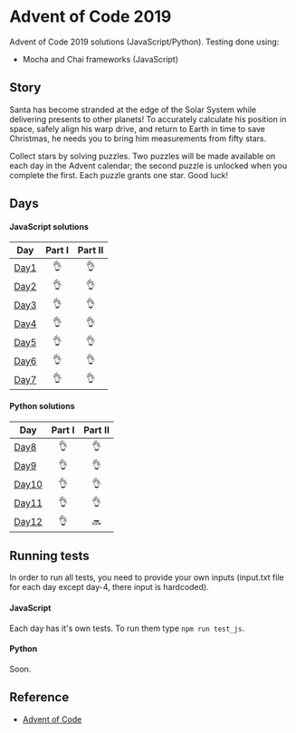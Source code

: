 # Advent of Code 2019

Advent of Code 2019 solutions (JavaScript/Python). Testing done using:
- Mocha and Chai frameworks (JavaScript)

## Story

Santa has become stranded at the edge of the Solar System while delivering presents to other planets! To accurately calculate his position in space, safely align his warp drive, and return to Earth in time to save Christmas, he needs you to bring him measurements from fifty stars.

Collect stars by solving puzzles. Two puzzles will be made available on each day in the Advent calendar; the second puzzle is unlocked when you complete the first. Each puzzle grants one star. Good luck!

## Days

#### JavaScript solutions

| Day | Part I | Part II |
| --- |:---:| :---:|
| [Day1](https://github.com/Azargaz/Advent-of-Code-2019/tree/master/day-1) | :ok_hand: | :ok_hand: |
| [Day2](https://github.com/Azargaz/Advent-of-Code-2019/tree/master/day-2) | :ok_hand: | :ok_hand: |
| [Day3](https://github.com/Azargaz/Advent-of-Code-2019/tree/master/day-3) | :ok_hand: | :ok_hand: |
| [Day4](https://github.com/Azargaz/Advent-of-Code-2019/tree/master/day-4) | :ok_hand: | :ok_hand: |
| [Day5](https://github.com/Azargaz/Advent-of-Code-2019/tree/master/day-5) | :ok_hand: | :ok_hand: |
| [Day6](https://github.com/Azargaz/Advent-of-Code-2019/tree/master/day-6) | :ok_hand: | :ok_hand: |
| [Day7](https://github.com/Azargaz/Advent-of-Code-2019/tree/master/day-7) | :ok_hand: | :ok_hand: |

#### Python solutions

| Day | Part I | Part II |
| --- |:---:| :---:|
| [Day8](https://github.com/Azargaz/Advent-of-Code-2019/tree/master/day-8) | :ok_hand: | :ok_hand: |
| [Day9](https://github.com/Azargaz/Advent-of-Code-2019/tree/master/day-9) | :ok_hand: | :ok_hand: |
| [Day10](https://github.com/Azargaz/Advent-of-Code-2019/tree/master/day-10) | :ok_hand: | :ok_hand: |
| [Day11](https://github.com/Azargaz/Advent-of-Code-2019/tree/master/day-11) | :ok_hand: | :ok_hand: |
| [Day12](https://github.com/Azargaz/Advent-of-Code-2019/tree/master/day-12) | :ok_hand: | :soon: |

## Running tests

In order to run all tests, you need to provide your own inputs (input.txt file for each day except day-4, there input is hardcoded).

#### JavaScript

Each day has it's own tests. To run them type `npm run test_js`.

#### Python

Soon.

## Reference

- [Advent of Code](https://adventofcode.com/)